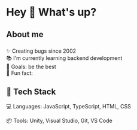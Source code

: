 <h1 align="left">Hey 👋 What's up?</h1>
<h2 align="left">About me</h2>

###

<p align="left">✨ Creating bugs since 2002<br>📚 I'm currently learning backend development<br>🎯 Goals: be the best<br>🎲 Fun fact: </p>



###

<h2 align="left">🔧 Tech Stack</h2>
<p align="left">💻 Languages: JavaScript, TypeScript, HTML, CSS</p>
<p align="left">📦 Tools: Unity, Visual Studio, Git, VS Code</p>

###
